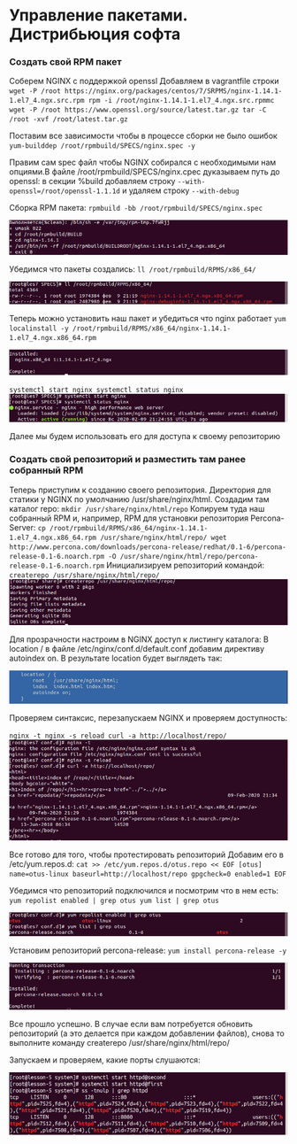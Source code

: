 # **Управление пакетами. Дистрибьюция софта**
### **Создать свой RPM пакет**

Соберем NGINX с поддержкой openssl
Добавляем в vagrantfile строки
``
wget -P /root https://nginx.org/packages/centos/7/SRPMS/nginx-1.14.1-1.el7_4.ngx.src.rpm
rpm -i /root/nginx-1.14.1-1.el7_4.ngx.src.rpmmc
wget -P /root https://www.openssl.org/source/latest.tar.gz
tar -C /root -xvf /root/latest.tar.gz
``

Поставим все зависимости чтобы в процессе сборки не было ошибок
``
yum-builddep /root/rpmbuild/SPECS/nginx.spec -y
``

Правим сам spec файл чтобы NGINX собирался с необходимыми нам
опциями.В файле /root/rpmbuild/SPECS/nginx.cpec дуказываем путь до openssl:
в секции %build добавляем строку
``
--with-openssl=/root/openssl-1.1.1d
``
и удаляем строку 
``
--with-debug
``

Сборка RPM пакета:
``
rpmbuild -bb /root/rpmbuild/SPECS/nginx.spec
``

![network](https://github.com/vasiliev-an/lesson_7/blob/master/img/1.png)


Убедимся что пакеты создались:
``
ll /root/rpmbuild/RPMS/x86_64/
``

![network](https://github.com/vasiliev-an/lesson_7/blob/master/img/2.png)


Теперь можно установить наш пакет и убедиться что nginx работает
``
yum localinstall -y /root/rpmbuild/RPMS/x86_64/nginx-1.14.1-1.el7_4.ngx.x86_64.rpm
``

![network](https://github.com/vasiliev-an/lesson_7/blob/master/img/3.png)

``
systemctl start nginx
systemctl status nginx
``
![network](https://github.com/vasiliev-an/lesson_7/blob/master/img/4.png)

Далее мы будем использовать его для доступа к своему репозиторию


### **Создать свой репозиторий и разместить там ранее собранный RPM**

Теперь приступим к созданию своего репозитория. Директория для статики у NGINX по умолчанию /usr/share/nginx/html. Создадим там каталог repo:
``
mkdir /usr/share/nginx/html/repo
``
Копируем туда наш собранный RPM и, например, RPM для установки репозитория Percona-Server:
``
cp /root/rpmbuild/RPMS/x86_64/nginx-1.14.1-1.el7_4.ngx.x86_64.rpm /usr/share/nginx/html/repo/
wget http://www.percona.com/downloads/percona-release/redhat/0.1-6/percona-release-0.1-6.noarch.rpm -O /usr/share/nginx/html/repo/percona-release-0.1-6.noarch.rpm
``
Инициализируем репозиторий командой:
``
createrepo /usr/share/nginx/html/repo/
``
![network](https://github.com/vasiliev-an/lesson_7/blob/master/img/5.png)

Для прозрачности настроим в NGINX доступ к листингу каталога:
В location / в файле /etc/nginx/conf.d/default.conf добавим директиву autoindex on. В результате location будет выглядеть так:

![network](https://github.com/vasiliev-an/lesson_7/blob/master/img/6.png)

Проверяем синтаксис, перезапускаем NGINX и проверяем доступность:

``
nginx -t
nginx -s reload
curl -a http://localhost/repo/
``
![network](https://github.com/vasiliev-an/lesson_7/blob/master/img/7.png)

Все готово для того, чтобы протестировать репозиторий
Добавим его в /etc/yum.repos.d:
``
cat >> /etc/yum.repos.d/otus.repo << EOF
[otus]
name=otus-linux
baseurl=http://localhost/repo
gpgcheck=0
enabled=1
EOF
``

Убедимся что репозиторий подключился и посмотрим что в нем есть:
``
yum repolist enabled | grep otus
 yum list | grep otus
``

![network](https://github.com/vasiliev-an/lesson_7/blob/master/img/8.png)

Установим репозиторий percona-release:
``
yum install percona-release -y
``

![network](https://github.com/vasiliev-an/lesson_7/blob/master/img/9.png)

Все прошло успешно. В случае если вам потребуется обновить репозиторий (а это
делается при каждом добавлении файлов), снова то выполните команду createrepo
/usr/share/nginx/html/repo/



Запускаем и проверяем, какие порты слушаются:

![network](https://github.com/vasiliev-an/lesson_5/blob/master/img/15.png)
